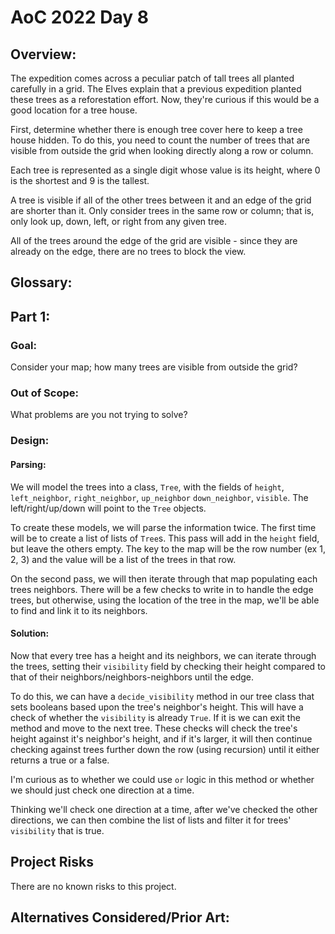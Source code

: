 # AoC 2022 Day 8
## Overview:
The expedition comes across a peculiar patch of tall trees all planted carefully in a grid. The Elves explain that a 
previous expedition planted these trees as a reforestation effort. Now, they're curious if this would be a good location
for a tree house.

First, determine whether there is enough tree cover here to keep a tree house hidden. To do this, you need to count the 
number of trees that are visible from outside the grid when looking directly along a row or column.

Each tree is represented as a single digit whose value is its height, where 0 is the shortest and 9 is the tallest.

A tree is visible if all of the other trees between it and an edge of the grid are shorter than it. Only consider 
trees in the same row or column; that is, only look up, down, left, or right from any given tree.

All of the trees around the edge of the grid are visible - since they are already on the edge, there are no trees to 
block the view.

## Glossary:

## Part 1:
### Goal:
Consider your map; how many trees are visible from outside the grid?

### Out of Scope:
What problems are you not trying to solve?

### Design:

#### Parsing:
We will model the trees into a class, `Tree`, with the fields of `height`, `left_neighbor`, `right_neighbor`, `up_neighbor`
`down_neighbor`, `visible`. The left/right/up/down will point to the `Tree` objects.

To create these models, we will parse the information twice. The first time will be to create a list of lists of `Tree`s. 
This pass will add in the `height` field, but leave the others empty. The key to the map will be the row number (ex 1, 2, 3)
and the value will be a list of the trees in that row.

On the second pass, we will then iterate through that map populating each trees neighbors. There will be a few checks
to write in to handle the edge trees, but otherwise, using the location of the tree in the map, we'll be able to find and
link it to its neighbors.

#### Solution:
Now that every tree has a height and its neighbors, we can iterate through the trees, setting their `visibility` field
by checking their height compared to that of their neighbors/neighbors-neighbors until the edge.

To do this, we can have a `decide_visibility` method in our tree class that sets booleans based upon the tree's neighbor's
height. This will have a check of whether the `visibility` is already `True`. If it is we can exit the method and move to 
the next tree. These checks will check the tree's height against it's neighbor's height, and if it's larger, it will then continue
checking against trees further down the row (using recursion) until it either returns a true or a false.

I'm curious as to whether we could use `or` logic in this method or whether we should just check one direction at a time.

Thinking we'll check one direction at a time, after we've checked the other directions, we can then combine the list of 
lists and filter it for trees' `visibility` that is true.

## Project Risks
There are no known risks to this project. 

## Alternatives Considered/Prior Art:






